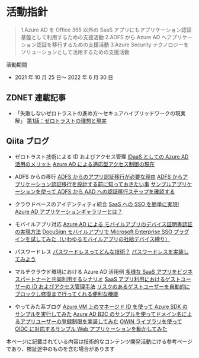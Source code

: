 # 活動指針
> 1.Azure AD を Office 365 以外の SaaS アプリにもアプリケーション認証基盤として利用するための支援活動
> 2.ADFS から Azure AD へアプリケーション認証を移行するための支援活動
> 3.Azure Security テクノロジーをソリューションとして活用するための支援活動

活動期間
- 2021 年 10 月 25 日～ 2022 年 6 月 30 日

## ZDNET 連載記事
- 「失敗しないゼロトラストの進め方～セキュアハイブリッドワークの現実解」
[第1話：ゼロトラストの理想と現実](https://qiita.com/hiroakimurata/items/bde4f97ba2e53e8f3224)

## Qiita ブログ
- ゼロトラスト技術による ID およびアクセス管理
[IDaaS としての Azure AD 活用のメリット](https://qiita.com/NIWAnatsuko/items/b02385831e99f9b8647a)
[Azure AD による適応型アクセス制御の現在](https://qiita.com/NIWAnatsuko/private/7a444317af09e4922584)

- ADFS からの移行
[ADFS からのアプリ認証移行が必要な理由](https://qiita.com/hiroakimurata/items/7365532a92c5c9b57474)
[ADFS からアプリケーション認証移行を設計する前に知っておきたい事](https://qiita.com/hiroakimurata/items/f18c63ca6497a8d32b77)
[サンプルアプリケーションを使って ADFS から AAD への認証移行ステップを確認する](https://qiita.com/hiroakimurata/items/1a67ae52fbb6fcc36a56)

- クラウドベースのアイデンティティ統合
[SaaS への SSO を簡単に実現! Azure AD アプリケーションギャラリーとは？](https://qiita.com/hiyoshino/items/04f1e4e9d4172b47d4e9)

- モバイルアプリ対応
[Azure AD による モバイルアプリのデバイス証明書認証の実現方法](https://qiita.com/hiyoshino/private/1b7ebef34870c74133dc)
[DocuSign モバイルアプリで Microsoft Enterprise SSO プラグインを試してみた（いわゆるモバイルアプリの社給デバイス縛り）](https://qiita.com/hiyoshino/items/c3e8e1049afbc04bff74)

- パスワードレス
[パスワードレスってどんな技術？](https://qiita.com/NIWAnatsuko/items/220a8fca9f960c997cb0)
[パスワードレスを実装してみよう](https://qiita.com/NIWAnatsuko/items/1039724850b026f9e414)

- マルチクラウド環境における Azure AD 活用例
[多様な SaaS アプリをビジネスパートナーと共同利用するシナリオ](https://qiita.com/hiroakimurata/items/748ad03bb1aa3d152998)
[SaaS アプリ利用におけるゲストユーザーの ID およびアクセス管理手法](https://qiita.com/hiroakimurata/items/bcfe2071f31e0375bd30)
[リスクのあるゲストユーザーを自動的にブロックし修復まで行ってくれる便利な機能](https://qiita.com/hiroakimurata/items/e40fbd59d57f88b6a5d5)

- やってみた系ブログ
[Azure VM 上のマネージド ID を使って Azure SDK のサンプルを実行してみた](https://qiita.com/hiroakimurata/items/bde4f97ba2e53e8f3224)
[Azure AD B2C のサンプルを使ってドメイン名によるアプリユーザーの登録制限を実装してみた](https://qiita.com/hiroakimurata/items/3c4994c2378b3d6c230a)
[OWIN ライブラリを使って OIDC に対応するサンプル Web アプリケーションを動かしてみた](https://qiita.com/hiroakimurata/items/0e47dfd19b584d05305c)

本ページに記載されている内容は技術的なコンテンツ開発活動にける参考ページであり、検証途中のものを含む場合があります